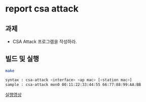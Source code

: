 # report csa attack

## 과제
- CSA Attack 프로그램을 작성하라.

## 빌드 및 실행
```bash
make
```

```bash
syntax : csa-attack <interface> <ap mac> [<station mac>]
sample : csa-attack mon0 00:11:22:33:44:55 66:77:88:99:AA:BB
```

[실행영상](https://youtu.be/LFu_IA6_Rw4?si=TvWveWYv_SoMODC1)